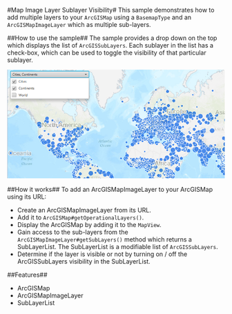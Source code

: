 #Map Image Layer Sublayer Visibility#
This sample demonstrates how to add multiple layers to your `ArcGISMap` using a `BasemapType` and an `ArcGISMapImageLayer` which as multiple sub-layers.

##How to use the sample##
The sample provides a drop down on the top which displays the list of `ArcGISSubLayers`. Each sublayer in the list has a check-box, which can be used to toggle the visibility of that particular sublayer.

![](MapImageLayerSublayerVisibility.png)

##How it works##
To add an ArcGISMapImageLayer to your ArcGISMap using its URL:

- Create an ArcGISMapImageLayer from its URL.
- Add it to `ArcGISMap#getOperationalLayers()`.
- Display the ArcGISMap by adding it to the `MapView`.
- Gain access to the sub-layers from the `ArcGISMapImageLayer#getSubLayers()` method which returns a SubLayerList. The SubLayerList is a modifiable list of `ArcGISSubLayers`. 
- Determine if the layer is visible or not by turning on / off the ArcGISSubLayers visibility in the SubLayerList.

##Features##
- ArcGISMap
- ArcGISMapImageLayer
- SubLayerList